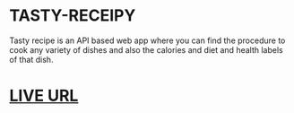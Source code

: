 # TASTY-RECEIPY
Tasty recipe is an API based web app where you can find the procedure to cook any variety of dishes and also the calories and diet and health labels of that dish.
# [LIVE URL](tasty-receipe.madhuranjani.repl.co)
